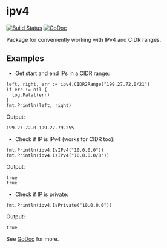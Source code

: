 # ipv4

[![Build Status](https://travis-ci.org/signalsciences/ipv4.svg?branch=master)](https://travis-ci.org/signalsciences/ipv4) [![GoDoc](https://godoc.org/github.com/signalsciences/ipv4?status.svg)](https://godoc.org/github.com/signalsciences/ipv4)

Package for conveniently working with IPv4 and CIDR ranges.

## Examples

* Get start and end IPs in a CIDR range:

```
left, right, err := ipv4.CIDR2Range("199.27.72.0/21")
if err != nil {
  log.Fatal(err)
}
fmt.Println(left, right)
```

Output:

```
199.27.72.0 199.27.79.255
```

* Check if IP is IPv4 (works for CIDR too):

```
fmt.Println(ipv4.IsIPv4("10.0.0.0"))
fmt.Println(ipv4.IsIPv4("10.0.0.0/8"))
```

Output:

```
true
true
```

* Check if IP is private:

```
fmt.Println(ipv4.IsPrivate("10.0.0.0"))
```

Output:
```
true
```

See [GoDoc](http://godoc.org/github.com/signalsciences/ipv4) for more.
